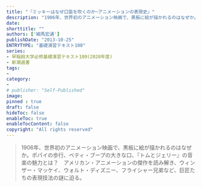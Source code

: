 ```yaml
---
title: "『ミッキーはなぜ口笛を吹くのか─アニメーションの表現史』"
description: "1906年、世界初のアニメーション映画で、黒板に絵が描かれるのはなぜか。ポパイの歩行、ベティ・ブープの大きな口、『トムとジェリー』の音楽の魅力とは？　アメリカン・アニメーションの傑作を読み解き、ウィンザー・マッケイ、ウォルト・ディズニー、フライシャー兄弟など、巨匠たちの表現技法の謎に迫る。"
date: 
shorttitle: ""
authors: ['細馬宏通']
publishDate: "2013-10-25"
ENTRYTYPE: "基礎演習テキスト100"
series:
- 早稲田大学必修基礎演習テキスト100(2020年度)
- 新潮選書
tags: 
- 
category: 
- 
# publisher: "Self-Published"
image: 
pinned : true
draft: false
hideToc: false
enableToc: true
enableTocContent: false
copyright: "All rights reserved"
---
```


>1906年、世界初のアニメーション映画で、黒板に絵が描かれるのはなぜか。ポパイの歩行、ベティ・ブープの大きな口、『トムとジェリー』の音楽の魅力とは？　アメリカン・アニメーションの傑作を読み解き、ウィンザー・マッケイ、ウォルト・ディズニー、フライシャー兄弟など、巨匠たちの表現技法の謎に迫る。